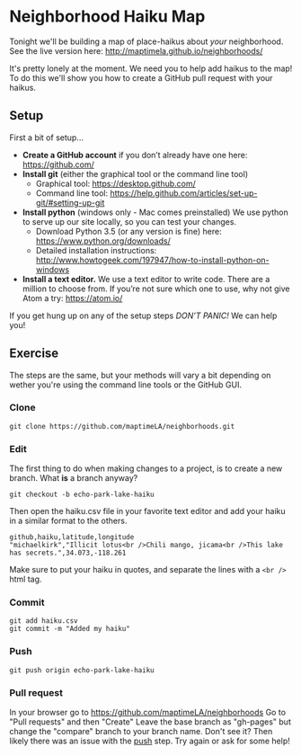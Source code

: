 # Neighborhood Haiku Map

Tonight we'll be building a map of place-haikus about *your* neighborhood. See the live version here: http://maptimela.github.io/neighborhoods/ 

It's pretty lonely at the moment. We need you to help add haikus to the map! To do this we'll show you how to create a GitHub pull request with your haikus.

## Setup

First a bit of setup...

 - **Create a GitHub account** if you don’t already have one here: https://github.com/
 - **Install git** (either the graphical tool or the command line tool)
   - Graphical tool: https://desktop.github.com/
   - Command line tool: https://help.github.com/articles/set-up-git/#setting-up-git
 - **Install python** (windows only - Mac comes preinstalled) We use python to
serve up our site locally, so you can test your changes.
   - Download Python 3.5 (or any version is fine) here: https://www.python.org/downloads/
   - Detailed installation instructions: http://www.howtogeek.com/197947/how-to-install-python-on-windows
- **Install a text editor.** We use a text editor to write code. There are a
million to choose from. If you’re not sure which one to use, why not
give Atom a try: https://atom.io/

If you get hung up on any of the setup steps *DON’T PANIC!* We can help
you!

## Exercise

The steps are the same, but your methods will vary a bit depending on wether you're using the command line tools or the GitHub GUI.

### Clone

```
git clone https://github.com/maptimeLA/neighborhoods.git
```

### Edit

The first thing to do when making changes to a project, is to create a new branch. What **is** a branch anyway?

```
git checkout -b echo-park-lake-haiku
```

Then open the haiku.csv file in your favorite text editor and add your haiku in a similar format to the others.

```
github,haiku,latitude,longitude
"michaelkirk","Illicit lotus<br />Chili mango, jicama<br />This lake has secrets.",34.073,-118.261
```

Make sure to put your haiku in quotes, and separate the lines with a `<br />` html tag.


### Commit

```
git add haiku.csv
git commit -m "Added my haiku"
```

### Push

```
git push origin echo-park-lake-haiku
```

### Pull request

In your browser go to https://github.com/maptimeLA/neighborhoods
Go to "Pull requests" and then "Create"
Leave the base branch as "gh-pages" but change the "compare" branch to your branch name. Don't see it? Then likely there was an issue with the [push](#push) step. Try again or ask for some help!
